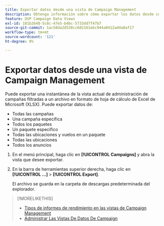 ```yaml
---
title: Exportar datos desde una vista de Campaign Management
description: Obtenga información sobre cómo exportar los datos desde cualquier tipo de vista de administración de campañas a un archivo de hoja de cálculo.
feature: DSP Campaign Data Views
exl-id: 181b2648-5c8c-47e5-b4bc-5733dd7f47b7
source-git-commit: 1ac58da2d538cc682161ebc944a0412ad4a8af17
workflow-type: tm+mt
source-wordcount: '121'
ht-degree: 0%

---
```


# Exportar datos desde una vista de Campaign Management

Puede exportar una instantánea de la vista actual de administración de campañas filtradas a un archivo en formato de hoja de cálculo de Excel de Microsoft (XLSX). Puede exportar datos de:

* Todas las campañas
* Una campaña específica
* Todos los paquetes
* Un paquete específico
* Todas las ubicaciones y vuelos en un paquete
* Todas las ubicaciones
* Todos los anuncios

1. En el menú principal, haga clic en **[!UICONTROL Campaigns]** y abra la vista que desee exportar.

1. En la barra de herramientas superior derecha, haga clic en **[!UICONTROL ...]** > **[!UICONTROL Export]**.

   El archivo se guarda en la carpeta de descargas predeterminada del explorador.

>[!MORELIKETHIS]
>
>* [Tipos de informes de rendimiento en las vistas de Campaign Management](campaign-reports-about.md)
>* [Administrar Las Vistas De Datos De Campaign](/help/dsp/campaign-management/reports/campaign-data-views-manage.md)
